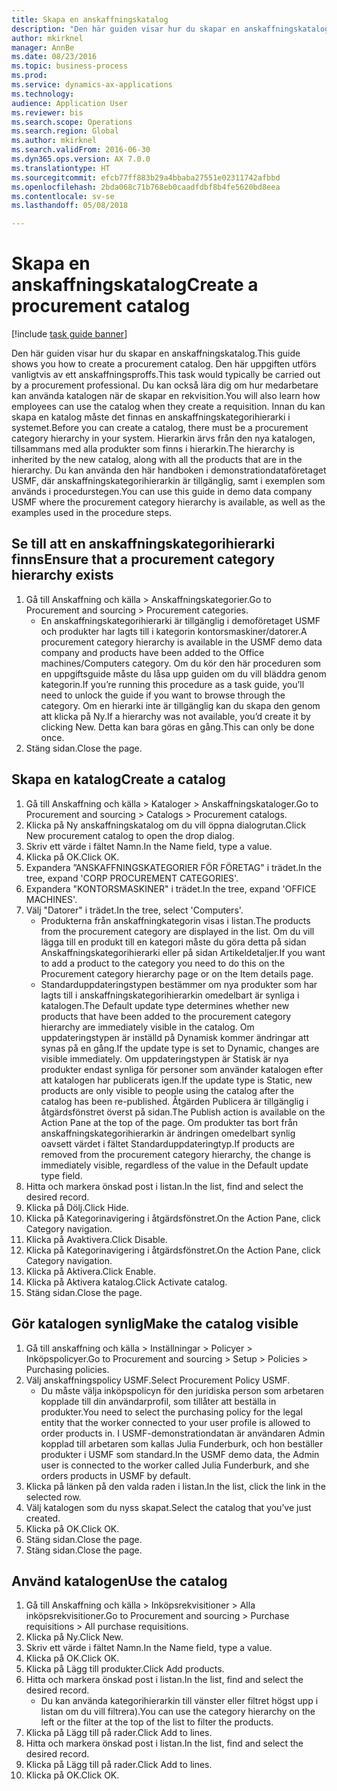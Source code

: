 ```yaml
--- 
title: Skapa en anskaffningskatalog
description: "Den här guiden visar hur du skapar en anskaffningskatalog."
author: mkirknel
manager: AnnBe
ms.date: 08/23/2016
ms.topic: business-process
ms.prod: 
ms.service: dynamics-ax-applications
ms.technology: 
audience: Application User
ms.reviewer: bis
ms.search.scope: Operations
ms.search.region: Global
ms.author: mkirknel
ms.search.validFrom: 2016-06-30
ms.dyn365.ops.version: AX 7.0.0
ms.translationtype: HT
ms.sourcegitcommit: efcb77ff883b29a4bbaba27551e02311742afbbd
ms.openlocfilehash: 2bda068c71b768eb0caadfdbf8b4fe5620bd8eea
ms.contentlocale: sv-se
ms.lasthandoff: 05/08/2018

---
```

# <a name="create-a-procurement-catalog"></a><span data-ttu-id="fe596-103">Skapa en anskaffningskatalog</span><span class="sxs-lookup"><span data-stu-id="fe596-103">Create a procurement catalog</span></span>

[!include [task guide banner](../../includes/task-guide-banner.md)]

<span data-ttu-id="fe596-104">Den här guiden visar hur du skapar en anskaffningskatalog.</span><span class="sxs-lookup"><span data-stu-id="fe596-104">This guide shows you how to create a procurement catalog.</span></span> <span data-ttu-id="fe596-105">Den här uppgiften utförs vanligtvis av ett anskaffningsproffs.</span><span class="sxs-lookup"><span data-stu-id="fe596-105">This task would typically be carried out by a procurement professional.</span></span> <span data-ttu-id="fe596-106">Du kan också lära dig om hur medarbetare kan använda katalogen när de skapar en rekvisition.</span><span class="sxs-lookup"><span data-stu-id="fe596-106">You will also learn how employees can use the catalog when they create a requisition.</span></span> <span data-ttu-id="fe596-107">Innan du kan skapa en katalog måste det finnas en anskaffningskategorihierarki i systemet.</span><span class="sxs-lookup"><span data-stu-id="fe596-107">Before you can create a catalog, there must be a procurement category hierarchy in your system.</span></span> <span data-ttu-id="fe596-108">Hierarkin ärvs från den nya katalogen, tillsammans med alla produkter som finns i hierarkin.</span><span class="sxs-lookup"><span data-stu-id="fe596-108">The hierarchy is inherited by the new catalog, along with all the products that are in the hierarchy.</span></span> <span data-ttu-id="fe596-109">Du kan använda den här handboken i demonstrationdataföretaget USMF, där anskaffningskategorihierarkin är tillgänglig, samt i exemplen som används i procedurstegen.</span><span class="sxs-lookup"><span data-stu-id="fe596-109">You can use this guide in demo data company USMF where the procurement category hierarchy is available, as well as the examples used in the procedure steps.</span></span>


## <a name="ensure-that-a-procurement-category-hierarchy-exists"></a><span data-ttu-id="fe596-110">Se till att en anskaffningskategorihierarki finns</span><span class="sxs-lookup"><span data-stu-id="fe596-110">Ensure that a procurement category hierarchy exists</span></span>
1. <span data-ttu-id="fe596-111">Gå till Anskaffning och källa > Anskaffningskategorier.</span><span class="sxs-lookup"><span data-stu-id="fe596-111">Go to Procurement and sourcing > Procurement categories.</span></span>
    * <span data-ttu-id="fe596-112">En anskaffningskategorihierarki är tillgänglig i demoföretaget USMF och produkter har lagts till i kategorin kontorsmaskiner/datorer.</span><span class="sxs-lookup"><span data-stu-id="fe596-112">A procurement category hierarchy is available in the USMF demo data company and products have been added to the Office machines/Computers category.</span></span> <span data-ttu-id="fe596-113">Om du kör den här proceduren som en uppgiftsguide måste du låsa upp guiden om du vill bläddra genom kategorin.</span><span class="sxs-lookup"><span data-stu-id="fe596-113">If you’re running this procedure as a task guide, you’ll need to unlock the guide if you want to browse through the category.</span></span> <span data-ttu-id="fe596-114">Om en hierarki inte är tillgänglig kan du skapa den genom att klicka på Ny.</span><span class="sxs-lookup"><span data-stu-id="fe596-114">If a hierarchy was not available, you’d create it by clicking New.</span></span> <span data-ttu-id="fe596-115">Detta kan bara göras en gång.</span><span class="sxs-lookup"><span data-stu-id="fe596-115">This can only be done once.</span></span>  
2. <span data-ttu-id="fe596-116">Stäng sidan.</span><span class="sxs-lookup"><span data-stu-id="fe596-116">Close the page.</span></span>

## <a name="create-a-catalog"></a><span data-ttu-id="fe596-117">Skapa en katalog</span><span class="sxs-lookup"><span data-stu-id="fe596-117">Create a catalog</span></span>
1. <span data-ttu-id="fe596-118">Gå till Anskaffning och källa > Kataloger > Anskaffningskataloger.</span><span class="sxs-lookup"><span data-stu-id="fe596-118">Go to Procurement and sourcing > Catalogs > Procurement catalogs.</span></span>
2. <span data-ttu-id="fe596-119">Klicka på Ny anskaffningskatalog om du vill öppna dialogrutan.</span><span class="sxs-lookup"><span data-stu-id="fe596-119">Click New procurement catalog to open the drop dialog.</span></span>
3. <span data-ttu-id="fe596-120">Skriv ett värde i fältet Namn.</span><span class="sxs-lookup"><span data-stu-id="fe596-120">In the Name field, type a value.</span></span>
4. <span data-ttu-id="fe596-121">Klicka på OK.</span><span class="sxs-lookup"><span data-stu-id="fe596-121">Click OK.</span></span>
5. <span data-ttu-id="fe596-122">Expandera ”ANSKAFFNINGSKATEGORIER FÖR FÖRETAG" i trädet.</span><span class="sxs-lookup"><span data-stu-id="fe596-122">In the tree, expand 'CORP PROCUREMENT CATEGORIES'.</span></span>
6. <span data-ttu-id="fe596-123">Expandera "KONTORSMASKINER" i trädet.</span><span class="sxs-lookup"><span data-stu-id="fe596-123">In the tree, expand 'OFFICE MACHINES'.</span></span>
7. <span data-ttu-id="fe596-124">Välj "Datorer" i trädet.</span><span class="sxs-lookup"><span data-stu-id="fe596-124">In the tree, select 'Computers'.</span></span>
    * <span data-ttu-id="fe596-125">Produkterna från anskaffningkategorin visas i listan.</span><span class="sxs-lookup"><span data-stu-id="fe596-125">The products from the procurement category are displayed in the list.</span></span> <span data-ttu-id="fe596-126">Om du vill lägga till en produkt till en kategori måste du göra detta på sidan Anskaffningskategorihierarki eller på sidan Artikeldetaljer.</span><span class="sxs-lookup"><span data-stu-id="fe596-126">If you want to add a product to the category you need to do this on the Procurement category hierarchy page or on the Item details page.</span></span>  
    * <span data-ttu-id="fe596-127">Standarduppdateringstypen bestämmer om nya produkter som har lagts till i anskaffningskategorihierarkin omedelbart är synliga i katalogen.</span><span class="sxs-lookup"><span data-stu-id="fe596-127">The Default update type determines whether new products that have been added to the procurement category hierarchy are immediately visible in the catalog.</span></span> <span data-ttu-id="fe596-128">Om uppdateringstypen är inställd på Dynamisk kommer ändringar att synas på en gång.</span><span class="sxs-lookup"><span data-stu-id="fe596-128">If the update type is set to Dynamic, changes are visible immediately.</span></span> <span data-ttu-id="fe596-129">Om uppdateringstypen är Statisk är nya produkter endast synliga för personer som använder katalogen efter att katalogen har publicerats igen.</span><span class="sxs-lookup"><span data-stu-id="fe596-129">If the update type is Static, new products are only visible to people using the catalog after the catalog has been re-published.</span></span> <span data-ttu-id="fe596-130">Åtgärden Publicera är tillgänglig i åtgärdsfönstret överst på sidan.</span><span class="sxs-lookup"><span data-stu-id="fe596-130">The Publish action is available on the Action Pane at the top of the page.</span></span> <span data-ttu-id="fe596-131">Om produkter tas bort från anskaffningskategorihierarkin är ändringen omedelbart synlig oavsett värdet i fältet Standarduppdateringtyp.</span><span class="sxs-lookup"><span data-stu-id="fe596-131">If products are removed from the procurement category hierarchy, the change is immediately visible, regardless of the value in the Default update type field.</span></span>  
8. <span data-ttu-id="fe596-132">Hitta och markera önskad post i listan.</span><span class="sxs-lookup"><span data-stu-id="fe596-132">In the list, find and select the desired record.</span></span>
9. <span data-ttu-id="fe596-133">Klicka på Dölj.</span><span class="sxs-lookup"><span data-stu-id="fe596-133">Click Hide.</span></span>
10. <span data-ttu-id="fe596-134">Klicka på Kategorinavigering i åtgärdsfönstret.</span><span class="sxs-lookup"><span data-stu-id="fe596-134">On the Action Pane, click Category navigation.</span></span>
11. <span data-ttu-id="fe596-135">Klicka på Avaktivera.</span><span class="sxs-lookup"><span data-stu-id="fe596-135">Click Disable.</span></span>
12. <span data-ttu-id="fe596-136">Klicka på Kategorinavigering i åtgärdsfönstret.</span><span class="sxs-lookup"><span data-stu-id="fe596-136">On the Action Pane, click Category navigation.</span></span>
13. <span data-ttu-id="fe596-137">Klicka på Aktivera.</span><span class="sxs-lookup"><span data-stu-id="fe596-137">Click Enable.</span></span>
14. <span data-ttu-id="fe596-138">Klicka på Aktivera katalog.</span><span class="sxs-lookup"><span data-stu-id="fe596-138">Click Activate catalog.</span></span>
15. <span data-ttu-id="fe596-139">Stäng sidan.</span><span class="sxs-lookup"><span data-stu-id="fe596-139">Close the page.</span></span>

## <a name="make-the-catalog-visible"></a><span data-ttu-id="fe596-140">Gör katalogen synlig</span><span class="sxs-lookup"><span data-stu-id="fe596-140">Make the catalog visible</span></span>
1. <span data-ttu-id="fe596-141">Gå till anskaffning och källa > Inställningar > Policyer > Inköpspolicyer.</span><span class="sxs-lookup"><span data-stu-id="fe596-141">Go to Procurement and sourcing > Setup > Policies > Purchasing policies.</span></span>
2. <span data-ttu-id="fe596-142">Välj anskaffningspolicy USMF.</span><span class="sxs-lookup"><span data-stu-id="fe596-142">Select Procurement Policy USMF.</span></span>
    * <span data-ttu-id="fe596-143">Du måste välja inköpspolicyn för den juridiska person som arbetaren kopplade till din användarprofil, som tillåter att beställa in produkter.</span><span class="sxs-lookup"><span data-stu-id="fe596-143">You need to select the purchasing policy for the legal entity that the worker connected to your user profile is allowed to order products in.</span></span> <span data-ttu-id="fe596-144">I USMF-demonstrationdatan är användaren Admin kopplad till arbetaren som kallas Julia Funderburk, och hon beställer produkter i USMF som standard.</span><span class="sxs-lookup"><span data-stu-id="fe596-144">In the USMF demo data, the Admin user is connected to the worker called Julia Funderburk, and she orders products in USMF by default.</span></span>  
3. <span data-ttu-id="fe596-145">Klicka på länken på den valda raden i listan.</span><span class="sxs-lookup"><span data-stu-id="fe596-145">In the list, click the link in the selected row.</span></span>
4. <span data-ttu-id="fe596-146">Välj katalogen som du nyss skapat.</span><span class="sxs-lookup"><span data-stu-id="fe596-146">Select the catalog that you’ve just created.</span></span>
5. <span data-ttu-id="fe596-147">Klicka på OK.</span><span class="sxs-lookup"><span data-stu-id="fe596-147">Click OK.</span></span>
6. <span data-ttu-id="fe596-148">Stäng sidan.</span><span class="sxs-lookup"><span data-stu-id="fe596-148">Close the page.</span></span>
7. <span data-ttu-id="fe596-149">Stäng sidan.</span><span class="sxs-lookup"><span data-stu-id="fe596-149">Close the page.</span></span>

## <a name="use-the-catalog"></a><span data-ttu-id="fe596-150">Använd katalogen</span><span class="sxs-lookup"><span data-stu-id="fe596-150">Use the catalog</span></span>
1. <span data-ttu-id="fe596-151">Gå till Anskaffning och källa > Inköpsrekvisitioner > Alla inköpsrekvisitioner.</span><span class="sxs-lookup"><span data-stu-id="fe596-151">Go to Procurement and sourcing > Purchase requisitions > All purchase requisitions.</span></span>
2. <span data-ttu-id="fe596-152">Klicka på Ny.</span><span class="sxs-lookup"><span data-stu-id="fe596-152">Click New.</span></span>
3. <span data-ttu-id="fe596-153">Skriv ett värde i fältet Namn.</span><span class="sxs-lookup"><span data-stu-id="fe596-153">In the Name field, type a value.</span></span>
4. <span data-ttu-id="fe596-154">Klicka på OK.</span><span class="sxs-lookup"><span data-stu-id="fe596-154">Click OK.</span></span>
5. <span data-ttu-id="fe596-155">Klicka på Lägg till produkter.</span><span class="sxs-lookup"><span data-stu-id="fe596-155">Click Add products.</span></span>
6. <span data-ttu-id="fe596-156">Hitta och markera önskad post i listan.</span><span class="sxs-lookup"><span data-stu-id="fe596-156">In the list, find and select the desired record.</span></span>
    * <span data-ttu-id="fe596-157">Du kan använda kategorihierarkin till vänster eller filtret högst upp i listan om du vill filtrera).</span><span class="sxs-lookup"><span data-stu-id="fe596-157">You can use the category hierarchy on the left or the filter at the top of the list to filter the products.</span></span>  
7. <span data-ttu-id="fe596-158">Klicka på Lägg till på rader.</span><span class="sxs-lookup"><span data-stu-id="fe596-158">Click Add to lines.</span></span>
8. <span data-ttu-id="fe596-159">Hitta och markera önskad post i listan.</span><span class="sxs-lookup"><span data-stu-id="fe596-159">In the list, find and select the desired record.</span></span>
9. <span data-ttu-id="fe596-160">Klicka på Lägg till på rader.</span><span class="sxs-lookup"><span data-stu-id="fe596-160">Click Add to lines.</span></span>
10. <span data-ttu-id="fe596-161">Klicka på OK.</span><span class="sxs-lookup"><span data-stu-id="fe596-161">Click OK.</span></span>


